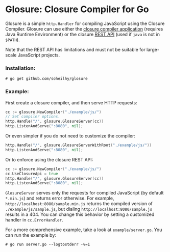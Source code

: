 Glosure: Closure Compiler for Go
================================
Glosure is a simple ```http.Handler``` for compiling JavaScript using the
Closure Compiler. Glosure can use either the
[closure compiler application](https://developers.google.com/closure/compiler/docs/gettingstarted_app "Closure Application")
(requires Java Runtime Environment) or the closure
[REST API](https://developers.google.com/closure/compiler/docs/gettingstarted_api "Closure REST API")
(used if ```java``` is not in ```$PATH```).

Note that the REST API has limitations and must not be suitable for
large-scale JavaScript projects.

### Installation:

    # go get github.com/soheilhy/glosure

### Example:
First create a closure compiler, and then serve HTTP requests:
```go
cc := glosure.NewCompiler("./example/js/")
// Set compiler options.
http.Handle("/", glosure.GlosureServer(cc))
http.ListenAndServe(":8080", nil);
```

Or even simpler if you do not need to customize the compiler:
```go
http.Handle("/", glosure.GlosureServerWithRoot("./example/js/"))
http.ListenAndServe(":8080", nil);
```

Or to enforce using the closure REST API:
```go
cc := glosure.NewCompiler("./example/js/")
cc.UseClosureApi = true
http.Handle("/", glosure.GlosureServer(cc))
http.ListenAndServe(":8080", nil);
```

```GlosureServer``` serves only the requests for compiled
JavaScript (by default ```*.min.js```) and returns error otherwise.
For example, ```http://localhost:8080/sample.min.js``` returns the 
compiled version of ```./example/js/sample.js```, but
dialing ```http://localhost:8080/sample.js``` results in a 404.
You can change this behavior by setting a customized
handler in ```cc.ErrorHandler```.

For a more comprehensive example, take a look at
```example/server.go```. You can run the example by:

    # go run server.go --logtostderr -v=1

